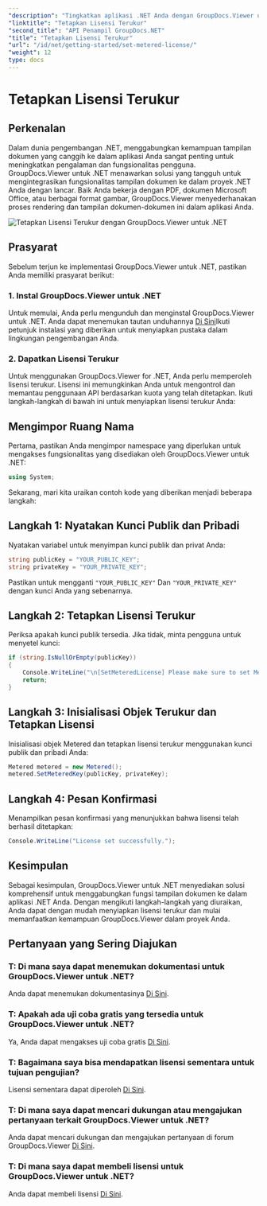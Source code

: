 ```yaml
---
"description": "Tingkatkan aplikasi .NET Anda dengan GroupDocs.Viewer untuk tampilan dokumen yang lancar. Integrasikan fungsionalitas rendering dokumen ke dalam proyek Anda dengan mudah."
"linktitle": "Tetapkan Lisensi Terukur"
"second_title": "API Penampil GroupDocs.NET"
"title": "Tetapkan Lisensi Terukur"
"url": "/id/net/getting-started/set-metered-license/"
"weight": 12
type: docs
---
```

# Tetapkan Lisensi Terukur

## Perkenalan
Dalam dunia pengembangan .NET, menggabungkan kemampuan tampilan dokumen yang canggih ke dalam aplikasi Anda sangat penting untuk meningkatkan pengalaman dan fungsionalitas pengguna. GroupDocs.Viewer untuk .NET menawarkan solusi yang tangguh untuk mengintegrasikan fungsionalitas tampilan dokumen ke dalam proyek .NET Anda dengan lancar. Baik Anda bekerja dengan PDF, dokumen Microsoft Office, atau berbagai format gambar, GroupDocs.Viewer menyederhanakan proses rendering dan tampilan dokumen-dokumen ini dalam aplikasi Anda.

![Tetapkan Lisensi Terukur dengan GroupDocs.Viewer untuk .NET](/viewer/getting-started/set-metered-license.png)

## Prasyarat
Sebelum terjun ke implementasi GroupDocs.Viewer untuk .NET, pastikan Anda memiliki prasyarat berikut:
### 1. Instal GroupDocs.Viewer untuk .NET
Untuk memulai, Anda perlu mengunduh dan menginstal GroupDocs.Viewer untuk .NET. Anda dapat menemukan tautan unduhannya [Di Sini](https://releases.groupdocs.com/viewer/net/)Ikuti petunjuk instalasi yang diberikan untuk menyiapkan pustaka dalam lingkungan pengembangan Anda.
### 2. Dapatkan Lisensi Terukur
Untuk menggunakan GroupDocs.Viewer for .NET, Anda perlu memperoleh lisensi terukur. Lisensi ini memungkinkan Anda untuk mengontrol dan memantau penggunaan API berdasarkan kuota yang telah ditetapkan. Ikuti langkah-langkah di bawah ini untuk menyiapkan lisensi terukur Anda:

## Mengimpor Ruang Nama
Pertama, pastikan Anda mengimpor namespace yang diperlukan untuk mengakses fungsionalitas yang disediakan oleh GroupDocs.Viewer untuk .NET:
```csharp
using System;
```

Sekarang, mari kita uraikan contoh kode yang diberikan menjadi beberapa langkah:
## Langkah 1: Nyatakan Kunci Publik dan Pribadi
Nyatakan variabel untuk menyimpan kunci publik dan privat Anda:
```csharp
string publicKey = "YOUR_PUBLIC_KEY";
string privateKey = "YOUR_PRIVATE_KEY";
```
Pastikan untuk mengganti `"YOUR_PUBLIC_KEY"` Dan `"YOUR_PRIVATE_KEY"` dengan kunci Anda yang sebenarnya.
## Langkah 2: Tetapkan Lisensi Terukur
Periksa apakah kunci publik tersedia. Jika tidak, minta pengguna untuk menyetel kunci:
```csharp
if (string.IsNullOrEmpty(publicKey))
{
    Console.WriteLine("\n[SetMeteredLicense] Please make sure to set Metered keys. Learn more at https://purchase.groupdocs.com/faqs/licensing/metered.");
    return;
}
```
## Langkah 3: Inisialisasi Objek Terukur dan Tetapkan Lisensi
Inisialisasi objek Metered dan tetapkan lisensi terukur menggunakan kunci publik dan pribadi Anda:
```csharp
Metered metered = new Metered();
metered.SetMeteredKey(publicKey, privateKey);
```
## Langkah 4: Pesan Konfirmasi
Menampilkan pesan konfirmasi yang menunjukkan bahwa lisensi telah berhasil ditetapkan:
```csharp
Console.WriteLine("License set successfully.");
```

## Kesimpulan
Sebagai kesimpulan, GroupDocs.Viewer untuk .NET menyediakan solusi komprehensif untuk menggabungkan fungsi tampilan dokumen ke dalam aplikasi .NET Anda. Dengan mengikuti langkah-langkah yang diuraikan, Anda dapat dengan mudah menyiapkan lisensi terukur dan mulai memanfaatkan kemampuan GroupDocs.Viewer dalam proyek Anda.
## Pertanyaan yang Sering Diajukan
### T: Di mana saya dapat menemukan dokumentasi untuk GroupDocs.Viewer untuk .NET?
Anda dapat menemukan dokumentasinya [Di Sini](https://tutorials.groupdocs.com/viewer/net/).
### T: Apakah ada uji coba gratis yang tersedia untuk GroupDocs.Viewer untuk .NET?
Ya, Anda dapat mengakses uji coba gratis [Di Sini](https://releases.groupdocs.com/).
### T: Bagaimana saya bisa mendapatkan lisensi sementara untuk tujuan pengujian?
Lisensi sementara dapat diperoleh [Di Sini](https://purchase.groupdocs.com/temporary-license/).
### T: Di mana saya dapat mencari dukungan atau mengajukan pertanyaan terkait GroupDocs.Viewer untuk .NET?
Anda dapat mencari dukungan dan mengajukan pertanyaan di forum GroupDocs.Viewer [Di Sini](https://forum.groupdocs.com/c/viewer/9).
### T: Di mana saya dapat membeli lisensi untuk GroupDocs.Viewer untuk .NET?
Anda dapat membeli lisensi [Di Sini](https://purchase.groupdocs.com/buy).